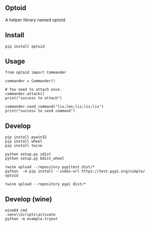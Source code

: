 ## Optoid

A helper library named optoid.


## Install

```
pip install optoid
```


## Usage

```
from optoid import Commander

commander = Commander()

# You need to attach once.
commander.attach()
print("success to attach")

commander.send_command("lis;len;lis;lis;lis")
print("success to send command")
```


## Develop

```
pip install pywin32
pip install wheel
pip install twine
```

```
python setup.py sdist
python setup.py bdist_wheel
```

```
twine upload --repository pypitest dist/*
python  -m pip install --index-url https://test.pypi.org/simple/ optoid
```

```
twine upload --repository pypi dist/*
```


## Develop (wine)

```
wine64 cmd
.venv\\Scripts\activate
python -m example.tryout
```
